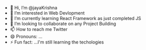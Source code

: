 - 👋 Hi, I’m @jayaKrishna
- 👀 I’m interested in Web Devlopment
- 🌱 I’m currently learning React Framework as just completed JS
- 💞️ I’m looking to collaborate on any Project Building
- 📫 How to reach me Twitter
- 😄 Pronouns: ...
- ⚡ Fun fact: ...I'm still learning the techologies

<!---
jaya5063/jaya5063 is a ✨ special ✨ repository because its `README.md` (this file) appears on your GitHub profile.
You can click the Preview link to take a look at your changes.
--->
